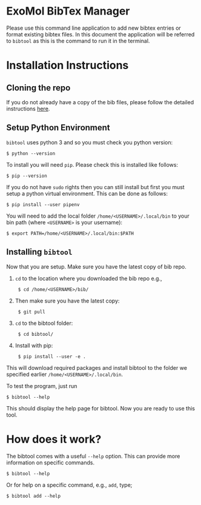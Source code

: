 # ExoMol BibTex Manager

Please use this command line application to add new bibtex entries or format
existing bibtex files. In this document the application will be referred to
`bibtool` as this is the command to run it in the terminal.

# Installation Instructions

## Cloning the repo

If you do not already have a copy of the bib files, please follow the detailed
instructions [here](../README.md).

## Setup Python Environment

`bibtool` uses python 3 and so you must check you python version:

    $ python --version

To install you will need `pip`. Please check this is installed like follows:

    $ pip --version

If you do not have `sudo` rights then you can still install but first you must
setup a python virtual environment. This can be done as follows:

    $ pip install --user pipenv

You will need to add the local folder `/home/<USERNAME>/.local/bin` to your bin
path (where `<USERNAME>` is your username):

    $ export PATH=/home/<USERNAME>/.local/bin:$PATH

## Installing `bibtool`

Now that you are setup. Make sure you have the latest copy of bib repo.

1. `cd` to the location where you downloaded the bib repo e.g.,

        $ cd /home/<USERNAME>/bib/

1. Then make sure you have the latest copy:

        $ git pull

1. `cd` to the bibtool folder:

        $ cd bibtool/

1. Install with pip:

        $ pip install --user -e .

This will download required packages and install bibtool to the folder we
specified earlier `/home/<USERNAME>/.local/bin`.

To test the program, just run

    $ bibtool --help

This should display the help page for bibtool. Now you are ready to use this
tool.


# How does it work?

The bibtool comes with a useful `--help` option. This can provide more
information on specific commands.

    $ bibtool --help

Or for help on a specific command, e.g., `add`, type;

    $ bibtool add --help

